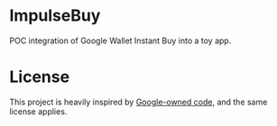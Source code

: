 # ImpulseBuy
POC integration of Google Wallet Instant Buy into a toy app.

# License
This project is heavily inspired by [Google-owned code](https://github.com/googlewallet/instantbuy-android), and the same license applies.
